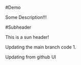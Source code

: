 #Demo

Some Description!!!

#Subheader

This is a sun header!

Updating the main branch code 1.

Updating from github UI
